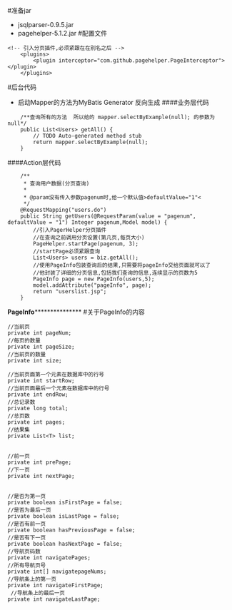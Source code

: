 #准备jar
* jsqlparser-0.9.5.jar
* pagehelper-5.1.2.jar
#配置文件
```
<!-- 引入分页插件,必须紧跟在在别名之后 -->
	<plugins>
		<plugin interceptor="com.github.pagehelper.PageInterceptor"></plugin>
	</plugins>
```
#后台代码
* 启动Mapper的方法为MyBatis Generator 反向生成
####业务层代码
```
	/**查询所有的方法  所以给的 mapper.selectByExample(null); 的参数为null*/
	public List<Users> getAll() {
		// TODO Auto-generated method stub
		return mapper.selectByExample(null);
	}
```
####Action层代码
```
	/**
	 * 查询用户数据(分页查询)
	 * 
	 * @param没有传入参数pagenum时,给一个默认值>defaultValue="1"<
	 */
	@RequestMapping("users.do")
	public String getUsers(@RequestParam(value = "pagenum", defaultValue = "1") Integer pagenum,Model model) {
		//引入PagerHelper分页插件
		//在查询之前调用分页设置(第几页,每页大小)
		PageHelper.startPage(pagenum, 3);
		//startPage必须紧跟查询
		List<Users> users = biz.getAll();
		//使用PageInfo包装查询后的结果,只需要将pageInfo交给页面就可以了
		//他封装了详细的分页信息,包括我们查询的信息,连续显示的页数为5
		PageInfo page = new PageInfo(users,5);
		model.addAttribute("pageInfo", page);
		return "userslist.jsp";
	}
```
**********************************************PageInfo*************************************************************
#关于PageInfo的内容
```
//当前页
private int pageNum;
//每页的数量
private int pageSize;
//当前页的数量
private int size;

//当前页面第一个元素在数据库中的行号
private int startRow;
//当前页面最后一个元素在数据库中的行号
private int endRow;
//总记录数
private long total;
//总页数
private int pages;
//结果集
private List<T> list;


//前一页
private int prePage;
//下一页
private int nextPage;


//是否为第一页
private boolean isFirstPage = false;
//是否为最后一页
private boolean isLastPage = false;
//是否有前一页
private boolean hasPreviousPage = false;
//是否有下一页
private boolean hasNextPage = false;
//导航页码数
private int navigatePages;
//所有导航页号
private int[] navigatepageNums;
//导航条上的第一页
private int navigateFirstPage;
 //导航条上的最后一页
private int navigateLastPage;
```
